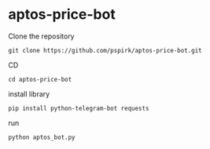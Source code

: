 # aptos-price-bot
Clone the repository

    git clone https://github.com/pspirk/aptos-price-bot.git

CD

    cd aptos-price-bot
    



install library

    pip install python-telegram-bot requests

run

    python aptos_bot.py

